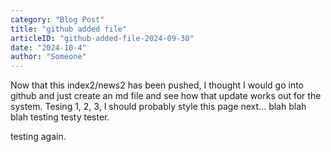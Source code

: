 ```yaml
---
category: "Blog Post"
title: "github added file"
articleID: "github-added-file-2024-09-30"
date: "2024-10-4"
author: "Someone"
---
```


Now that this index2/news2 has been pushed, I thought I would go into github and just create an md file and see how that update works out for the system. Tesing 1, 2, 3, I should probably style this page next... blah blah blah testing testy tester.

testing again.
